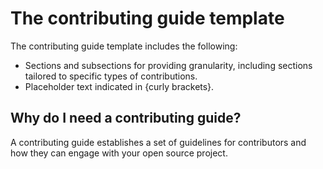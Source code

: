 # The contributing guide template

The contributing guide template includes the following:

- Sections and subsections for providing granularity, including sections tailored to specific types of contributions.
- Placeholder text indicated in {curly brackets}.

## Why do I need a contributing guide?

A contributing guide establishes a set of guidelines for contributors and how they can engage with your open source project.
